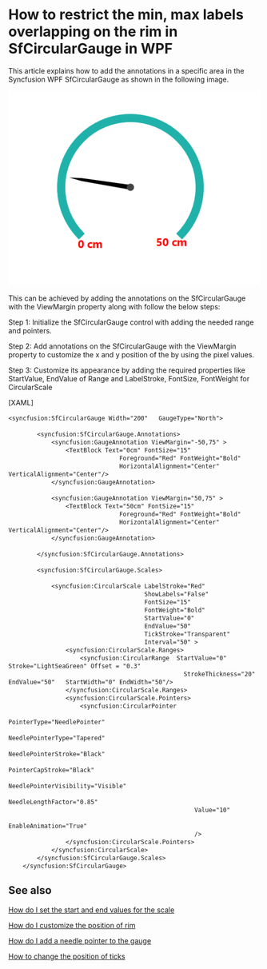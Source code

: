 # How to restrict the min, max labels overlapping on the rim in SfCircularGauge in WPF

This article explains how to add the annotations in a specific area in the Syncfusion WPF SfCircularGauge as shown in the following image.

 ![](resolved_issue.png)

This can be achieved by adding the annotations on the SfCircularGauge  with the ViewMargin property along with follow the below steps:

Step 1: Initialize the SfCircularGauge control with adding the needed range and pointers. 

Step 2: Add annotations on the SfCircularGauge with the ViewMargin property to customize the x and y position of the by using the pixel values.

Step 3:  Customize its appearance by adding the required properties like StartValue, EndValue of Range and LabelStroke, FontSize, FontWeight for CircularScale

[XAML]

```
<syncfusion:SfCircularGauge Width="200"   GaugeType="North">

        <syncfusion:SfCircularGauge.Annotations>
            <syncfusion:GaugeAnnotation ViewMargin="-50,75" >
                <TextBlock Text="0cm" FontSize="15" 
                               Foreground="Red" FontWeight="Bold"
                               HorizontalAlignment="Center" VerticalAlignment="Center"/>
            </syncfusion:GaugeAnnotation>

            <syncfusion:GaugeAnnotation ViewMargin="50,75" >
                <TextBlock Text="50cm" FontSize="15" 
                               Foreground="Red" FontWeight="Bold"
                               HorizontalAlignment="Center" VerticalAlignment="Center"/>
            </syncfusion:GaugeAnnotation>

        </syncfusion:SfCircularGauge.Annotations>
        
        <syncfusion:SfCircularGauge.Scales>

            <syncfusion:CircularScale LabelStroke="Red"                                       
                                      ShowLabels="False" 
                                      FontSize="15"
                                      FontWeight="Bold"
                                      StartValue="0" 
                                      EndValue="50" 
                                      TickStroke="Transparent"                                     
                                      Interval="50" >
                <syncfusion:CircularScale.Ranges>
                    <syncfusion:CircularRange  StartValue="0"  Stroke="LightSeaGreen" Offset = "0.3" 
                                                 StrokeThickness="20" EndValue="50"   StartWidth="0" EndWidth="50"/>
                </syncfusion:CircularScale.Ranges>
                <syncfusion:CircularScale.Pointers>
                    <syncfusion:CircularPointer 
                                                    PointerType="NeedlePointer" 
                                                    NeedlePointerType="Tapered"
                                                    NeedlePointerStroke="Black"
                                                    PointerCapStroke="Black"
                                                    NeedlePointerVisibility="Visible" 
                                                    NeedleLengthFactor="0.85"
                                                    Value="10"
                                                    EnableAnimation="True"                                                    
                                                    />
                </syncfusion:CircularScale.Pointers>
            </syncfusion:CircularScale>
        </syncfusion:SfCircularGauge.Scales>
    </syncfusion:SfCircularGauge>
```

## See also

[How do I set the start and end values for the scale](https://help.syncfusion.com/wpf/radial-gauge/scales#setting-start-and-end-values-for-scale)
 
[How do I customize the position of rim](https://help.syncfusion.com/wpf/radial-gauge/rim#setting-a-position-for-rim)
 
[How do I add a needle pointer to the gauge](https://help.syncfusion.com/wpf/radial-gauge/pointers#needle-pointer)
 
[How to change the position of ticks](https://help.syncfusion.com/wpf/radial-gauge/ticks#setting-ticks-visibility-in-scale)


